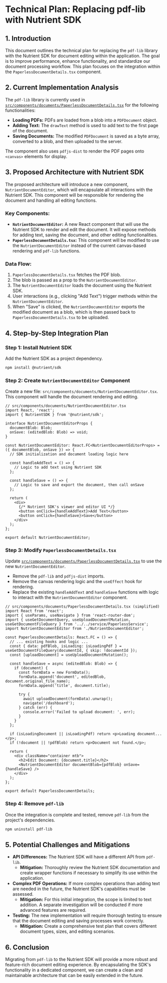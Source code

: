 # Technical Plan: Replacing pdf-lib with Nutrient SDK

## 1. Introduction

This document outlines the technical plan for replacing the `pdf-lib` library with the Nutrient SDK for document editing within the application. The goal is to improve performance, enhance functionality, and standardize our document processing workflow. This plan focuses on the integration within the `PaperlessDocumentDetails.tsx` component.

## 2. Current Implementation Analysis

The `pdf-lib` library is currently used in [`src/components/documents/PaperlessDocumentDetails.tsx`](src/components/documents/PaperlessDocumentDetails.tsx) for the following functionalities:

- **Loading PDFs:** PDFs are loaded from a blob into a `PDFDocument` object.
- **Adding Text:** The `drawText` method is used to add text to the first page of the document.
- **Saving Documents:** The modified `PDFDocument` is saved as a byte array, converted to a blob, and then uploaded to the server.

The component also uses `pdfjs-dist` to render the PDF pages onto `<canvas>` elements for display.

## 3. Proposed Architecture with Nutrient SDK

The proposed architecture will introduce a new component, `NutrientDocumentEditor`, which will encapsulate all interactions with the Nutrient SDK. This component will be responsible for rendering the document and handling all editing functions.

### Key Components:

- **`NutrientDocumentEditor`:** A new React component that will use the Nutrient SDK to render and edit the document. It will expose methods for adding text, saving the document, and other editing functionalities.
- **`PaperlessDocumentDetails.tsx`:** This component will be modified to use the `NutrientDocumentEditor` instead of the current canvas-based rendering and `pdf-lib` functions.

### Data Flow:

1.  `PaperlessDocumentDetails.tsx` fetches the PDF blob.
2.  The blob is passed as a prop to the `NutrientDocumentEditor`.
3.  The `NutrientDocumentEditor` loads the document using the Nutrient SDK.
4.  User interactions (e.g., clicking "Add Text") trigger methods within the `NutrientDocumentEditor`.
5.  When "Save" is clicked, the `NutrientDocumentEditor` exports the modified document as a blob, which is then passed back to `PaperlessDocumentDetails.tsx` to be uploaded.

## 4. Step-by-Step Integration Plan

### Step 1: Install Nutrient SDK

Add the Nutrient SDK as a project dependency.

```bash
npm install @nutrient/sdk
```

### Step 2: Create `NutrientDocumentEditor` Component

Create a new file: `src/components/documents/NutrientDocumentEditor.tsx`. This component will handle the document rendering and editing.

```tsx
// src/components/documents/NutrientDocumentEditor.tsx
import React, 'react';
import { NutrientSDK } from '@nutrient/sdk';

interface NutrientDocumentEditorProps {
  documentBlob: Blob;
  onSave: (editedBlob: Blob) => void;
}

const NutrientDocumentEditor: React.FC<NutrientDocumentEditorProps> = ({ documentBlob, onSave }) => {
  // SDK initialization and document loading logic here

  const handleAddText = () => {
    // Logic to add text using Nutrient SDK
  };

  const handleSave = () => {
    // Logic to save and export the document, then call onSave
  };

  return (
    <div>
      {/* Nutrient SDK's viewer and editor UI */}
      <button onClick={handleAddText}>Add Text</button>
      <button onClick={handleSave}>Save</button>
    </div>
  );
};

export default NutrientDocumentEditor;
```

### Step 3: Modify `PaperlessDocumentDetails.tsx`

Update [`src/components/documents/PaperlessDocumentDetails.tsx`](src/components/documents/PaperlessDocumentDetails.tsx) to use the new `NutrientDocumentEditor`.

- Remove the `pdf-lib` and `pdfjs-dist` imports.
- Remove the canvas rendering logic and the `useEffect` hook for rendering.
- Replace the existing `handleAddText` and `handleSave` functions with logic to interact with the `NutrientDocumentEditor` component.

```tsx
// src/components/documents/PaperlessDocumentDetails.tsx (simplified)
import React from 'react';
import { useParams, useNavigate } from 'react-router-dom';
import { useGetDocumentQuery, useUploadDocumentMutation, useGetDocumentFileQuery } from '../../service/PaperlessService';
import NutrientDocumentEditor from './NutrientDocumentEditor';

const PaperlessDocumentDetails: React.FC = () => {
  // ... existing hooks and logic ...
  const { data: pdfBlob, isLoading: isLoadingPdf } = useGetDocumentFileQuery(documentId, { skip: !documentId });
  const [uploadDocument] = useUploadDocumentMutation();

  const handleSave = async (editedBlob: Blob) => {
    if (document) {
      const formData = new FormData();
      formData.append('document', editedBlob, document.original_file_name);
      formData.append('title', document.title);
      
      try {
        await uploadDocument(formData).unwrap();
        navigate('/dashboard');
      } catch (err) {
        console.error('Failed to upload document: ', err);
      }
    }
  };

  if (isLoadingDocument || isLoadingPdf) return <p>Loading document...</p>;
  if (!document || !pdfBlob) return <p>Document not found.</p>;

  return (
    <div className="container mtb">
      <h2>Edit Document: {document.title}</h2>
      <NutrientDocumentEditor documentBlob={pdfBlob} onSave={handleSave} />
    </div>
  );
};

export default PaperlessDocumentDetails;
```

### Step 4: Remove `pdf-lib`

Once the integration is complete and tested, remove `pdf-lib` from the project's dependencies.

```bash
npm uninstall pdf-lib
```

## 5. Potential Challenges and Mitigations

- **API Differences:** The Nutrient SDK will have a different API from `pdf-lib`.
  - **Mitigation:** Thoroughly review the Nutrient SDK documentation and create wrapper functions if necessary to simplify its use within the application.
- **Complex PDF Operations:** If more complex operations than adding text are needed in the future, the Nutrient SDK's capabilities must be assessed.
  - **Mitigation:** For this initial integration, the scope is limited to text addition. A separate investigation will be conducted if more advanced features are required.
- **Testing:** The new implementation will require thorough testing to ensure that the document editing and saving processes work correctly.
  - **Mitigation:** Create a comprehensive test plan that covers different document types, sizes, and editing scenarios.

## 6. Conclusion

Migrating from `pdf-lib` to the Nutrient SDK will provide a more robust and feature-rich document editing experience. By encapsulating the SDK's functionality in a dedicated component, we can create a clean and maintainable architecture that can be easily extended in the future.
